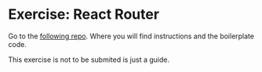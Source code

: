 # Exercise: React Router

Go to the [following repo](https://github.com/kiboschool/frontend-week-7-react-router). Where you will find instructions and the boilerplate code.

This exercise is not to be submited is just a guide.